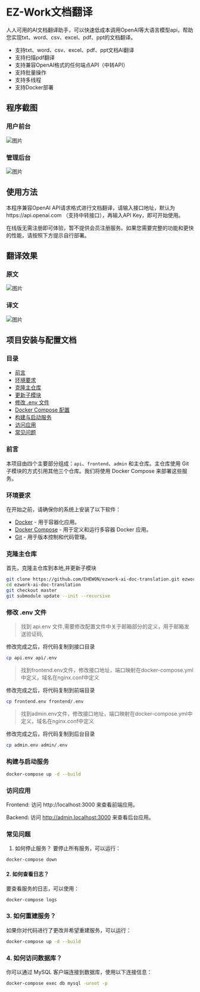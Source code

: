 # EZ-Work文档翻译

人人可用的AI文档翻译助手，可以快速低成本调用OpenAI等大语言模型api，帮助您实现txt、word、csv、excel、pdf、ppt的文档翻译。

- 支持txt、word、csv、excel、pdf、ppt文档AI翻译
- 支持扫描pdf翻译
- 支持兼容OpenAI格式的任何端点API（中转API）
- 支持批量操作
- 支持多线程
- 支持Docker部署

## 程序截图

### 用户前台

![图片](https://github.com/user-attachments/assets/72c54f42-8235-445c-a702-75270f0dc30c)


### 管理后台

![图片](https://github.com/user-attachments/assets/d4781a49-917b-4a1e-a0fc-6673825bd2ff)

## 使用方法

本程序兼容OpenAI API请求格式进行文档翻译，请输入接口地址，默认为https://api.openai.com （支持中转接口），再输入API Key，即可开始使用。

在线版无需注册即可体验，暂不提供会员注册服务。如果您需要完整的功能和更快的性能，请按照下方提示自行部署。

## 翻译效果

### 原文

![图片](https://github.com/user-attachments/assets/55959e59-3e28-4aa9-91d4-a936f1bb1fa7)


### 译文

![图片](https://github.com/user-attachments/assets/b06eb00e-7b9d-434b-ae8b-43b84afcbbac)


## 项目安装与配置文档

### 目录

- [前言](#前言)
- [环境要求](#环境要求)
- [克隆主仓库](#克隆主仓库)
- [更新子模块](#更新子模块)
- [修改 .env 文件](#修改-env-文件)
- [Docker Compose 配置](#docker-compose-配置)
- [构建与启动服务](#构建与启动服务)
- [访问应用](#访问应用)
- [常见问题](#常见问题)

### 前言

本项目由四个主要部分组成：`api`、`frontend`、`admin` 和主仓库。主仓库使用 Git 子模块的方式引用其他三个仓库。我们将使用 Docker Compose 来部署这些服务。

### 环境要求

在开始之前，请确保你的系统上安装了以下软件：

- [Docker](https://docs.docker.com/get-docker/) - 用于容器化应用。
- [Docker Compose](https://docs.docker.com/compose/install/) - 用于定义和运行多容器 Docker 应用。
- [Git](https://git-scm.com/) - 用于版本控制和代码管理。

### 克隆主仓库

首先，克隆主仓库到本地,并更新子模块

```bash
git clone https://github.com/EHEWON/ezwork-ai-doc-translation.git ezwork-ai-doc-translation
cd ezwork-ai-doc-translation
git checkout master
git submodule update --init --recursive
```


### 修改 .env 文件
> 找到 api.env 文件,需要修改配置文件中关于邮箱部分的定义，用于邮箱发送验证码,

修改完成之后，将代码复制到接口目录
```bash
cp api.env api/.env
```

> 找到frontend.env文件，修改接口地址，端口映射在docker-compose.yml中定义，域名在nginx.conf中定义

修改完成之后，将代码复制到前端目录
```bash
cp frontend.env frontend/.env
```

> 找到admin.env文件，修改接口地址，端口映射在docker-compose.yml中定义，域名在nginx.conf中定义

修改完成之后，将代码复制到后台目录
```bash
cp admin.env admin/.env
```


### 构建与启动服务
```bash
docker-compose up -d --build
```

### 访问应用

Frontend: 访问 http://localhost:3000 来查看前端应用。

Backend: 访问 http://admin.localhost:3000 来查看后台应用。


### 常见问题
1. 如何停止服务？
要停止所有服务，可以运行：
```bash
docker-compose down
```

#### 2. 如何查看日志？
要查看服务的日志，可以使用：
```bash
docker-compose logs
```

### 3. 如何重建服务？
如果你对代码进行了更改并希望重建服务，可以运行：
```bash
docker-compose up -d --build
```

### 4. 如何访问数据库？
你可以通过 MySQL 客户端连接到数据库，使用以下连接信息：
```bash
docker-compose exec db mysql -uroot -p
```

